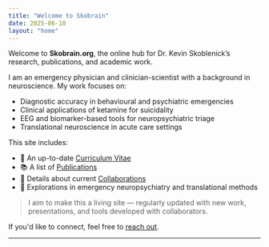 ```yaml
---
title: "Welcome to Skobrain"
date: 2025-06-10
layout: "home"
---
```


Welcome to **Skobrain.org**, the online hub for Dr. Kevin Skoblenick’s research, publications, and academic work.

I am an emergency physician and clinician-scientist with a background in neuroscience. My work focuses on:

- Diagnostic accuracy in behavioural and psychiatric emergencies  
- Clinical applications of ketamine for suicidality  
- EEG and biomarker-based tools for neuropsychiatric triage  
- Translational neuroscience in acute care settings

This site includes:

- 📄 An up-to-date [Curriculum Vitae](/cv.pdf)  
- 📚 A list of [Publications](/posts/publications)  
- 🤝 Details about current [Collaborations](/posts/collaborations)  
- 🧠 Explorations in emergency neuropsychiatry and translational methods

> I aim to make this a living site — regularly updated with new work, presentations, and tools developed with collaborators.

If you'd like to connect, feel free to [reach out](/posts/contact).

---
